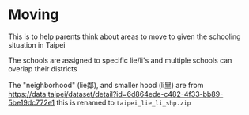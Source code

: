# Moving

This is to help parents think about areas to move to given the schooling situation in Taipei

The schools are assigned to specific lie/li's and multiple schools can overlap
their districts


The "neighborhood" (lie鄰), and smaller hood (li里) are from
https://data.taipei/dataset/detail?id=6d864ede-c482-4f33-bb89-5be19dc772e1
this is renamed to `taipei_lie_li_shp.zip`


